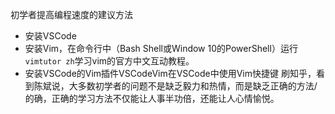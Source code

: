 初学者提高编程速度的建议方法
- 安装VSCode
- 安装Vim，在命令行中（Bash Shell或Window 10的PowerShell）运行`vimtutor zh`学习vim的官方中文互动教程。
- 安装VSCode的Vim插件VSCodeVim在VSCode中使用Vim快捷键
刷知乎，看到陈斌说，大多数初学者的问题不是缺乏毅力和热情，而是缺乏正确的方法/
的确，正确的学习方法不仅能让人事半功倍，还能让人心情愉悦。
